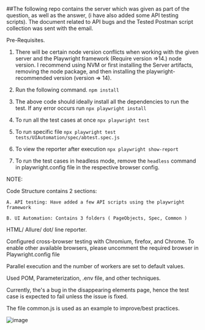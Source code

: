 ##The following repo contains the server which was given as part of the question, as well as the answer, (i have also added some API testing scripts). The document related to API bugs and the Tested Postman script collection was sent with the email. 

Pre-Requisites. 
1. There will be certain node version conflicts when working with the given server and the Playwright framework (Require version =>14.) node version. I recommend using NVM or first installing the Server artifacts, removing the node package, and then installing the playwright-recommended version (version => 14). 

2. Run the following command.
    `npm install`
3. The above code should ideally install all the dependencies to run the test. If any error occurs run `npx playwright install`
4. To run all the test cases at once `npx playwright test`
5. To run specific file `npx playwright test tests/UIAutomation/spec/abtest.spec.js`
6. To view the reporter after execution `npx playwright show-report`
7. To run the test cases in headless mode, remove the `headless` command in playwright.config file in the respective browser config. 


NOTE:

 Code Structure contains 2 sections: 

    A. API testing: Have added a few API scripts using the playwright framework

    B. UI Automation: Contains 3 folders ( PageObjects, Spec, Common )
    
 HTML/ Allure/ dot/ line reporter.
 
 Configured cross-browser testing with Chromium, firefox, and Chrome. To enable other available browsers, please uncomment the required browser in Playwright.config file
 
 Parallel execution and the number of workers are set to default values. 
 
 Used POM, Parameterization, .env file, and other techniques. 
 
 Currently, the's a bug in the disappearing elements page, hence the test case is expected to fail unless the issue is fixed.
 
 The file common.js is used as an example to improve/best practices. 
 
 
 ![image](https://user-images.githubusercontent.com/31664351/232641935-d7435dbb-cae8-4786-8dcc-40f5f70e06df.png)



                                        
